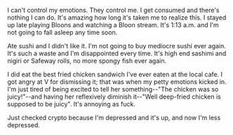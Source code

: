 I can't control my emotions. They control me. I get consumed and there's nothing I can do. It's amazing how long it's taken me to realize this. I stayed up late playing Bloons and watching a Bloon stream. It's 1:13 a.m. and I'm not going to fall asleep any time soon.

Ate sushi and I didn't like it. I'm not going to buy mediocre sushi ever again. It's such a waste and I'm disappointed every time. It's high end sashimi and nigiri or Safeway rolls, no more spongy fish ever again.

I did eat the best fried chicken sandwich I've ever eaten at the local cafe. I got angry at V for dismissing it; that was when my petty emotions kicked in. I'm just tired of being excited to tell her something--"The chicken was so juicy!"--and having her reflexively diminish it--"Well deep-fried chicken is supposed to be juicy". It's annoying as fuck.

Just checked crypto because I'm depressed and it's up, and now I'm less depressed.
